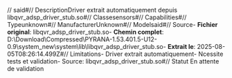 // said#// DescriptionDriver extrait automatiquement depuis libqvr_adsp_driver_stub.so#// Classesensors#// Capabilities#// Typeunknown#// ManufacturerUnknown#// Modelsaid#// Source- **Fichier original**: libqvr_adsp_driver_stub.so- **Chemin complet**: D:\Download\Compressed\PYRANA-1.53.401.5-U12-0.9\system_new\system\lib\libqvr_adsp_driver_stub.so- **Extrait le**: 2025-08-05T08:26:14.499Z#// Limitations- Driver extrait automatiquement- Ncessite tests et validation- Source: libqvr_adsp_driver_stub.so#// Statut En attente de validation